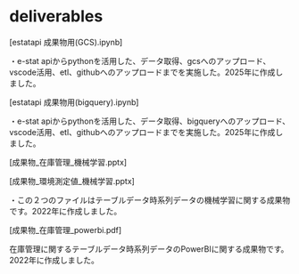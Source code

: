 # deliverables

[estatapi 成果物用(GCS).ipynb]

・e-stat apiからpythonを活用した、データ取得、gcsへのアップロード、vscode活用、etl、githubへのアップロードまでを実施した。2025年に作成しました。

[estatapi 成果物用(bigquery).ipynb]

・e-stat apiからpythonを活用した、データ取得、bigqueryへのアップロード、vscode活用、etl、githubへのアップロードまでを実施した。2025年に作成しました。

[成果物_在庫管理_機械学習.pptx]

[成果物_環境測定値_機械学習.pptx]

・この２つのファイルはテーブルデータ時系列データの機械学習に関する成果物です。2022年に作成しました。

[成果物_在庫管理_powerbi.pdf]

在庫管理に関するテーブルデータ時系列データのPowerBIに関する成果物です。2022年に作成しました。

